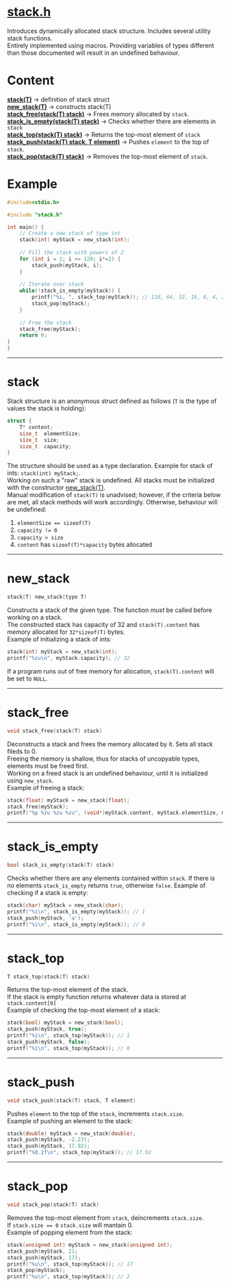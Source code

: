 
# [stack.h][stack.h]
Introduces dynamically allocated stack structure. Includes several utility stack functions. <br >
Entirely implemented using macros. Providing variables of types different than those documented will result in an undefined behaviour.

# Content
**[stack(T)][stack]** -> definition of stack struct <br >
**[new_stack(T)][new_stack]** -> constructs stack(T) <br >
**[stack_free(stack(T) stack)][stack_free]** -> Frees memory allocated by `stack`. <br >
**[stack_is_empty(stack(T) stack)][stack_is_empty]** -> Checks whether there are elements in `stack` <br >
**[stack_top(stack(T) stack)][stack_top]** -> Returns the top-most element of `stack` <br >
**[stack_push(stack(T) stack, T element)][stack_push]** -> Pushes `element` to the top of `stack`. <br >
**[stack_pop(stack(T) stack)][stack_pop]** -> Removes the top-most element of `stack`. <br >

# Example
```c
#include<stdio.h>

#include "stack.h"

int main() {
    // Create a new stack of type int
    stack(int) myStack = new_stack(int);
    
    // Fill the stack with powers of 2
    for (int i = 1; i <= 128; i*=2) {
        stack_push(myStack, i);
    }
    
    // Iterate over stack
    while(!stack_is_empty(myStack)) {
        printf("%i, ", stack_top(myStack)); // 128, 64, 32, 16, 8, 4, 2, 1,
        stack_pop(myStack);
    }
    
    // Free the stack
    stack_free(myStack);
    return 0;
}
}
```

----
# stack
Stack structure is an anonymous struct defined as follows (`T` is the type of values the stack is holding):
```c 
struct { 
    T* content; 
    size_t  elementSize; 
    size_t  size; 
    size_t  capacity;
}
```
The structure should be used as a type declaration. Example for stack of ints: `stack(int) myStack;`. <br >
Working on such a "raw" stack is undefined. All stacks must be initialized with the constructor [new_stack(T)][new_stack]. <br >
Manual modification of `stack(T)` is unadvised; however, if the criteria below are met, all stack methods will work accordingly. Otherwise, behaviour will be undefined:
1) `elementSize == sizeof(T)`
2) `capacity != 0`
3) `capacity > size`
4) `content` has `sizeof(T)*capacity` bytes allocated

----
# new_stack
```c
stack(T) new_stack(type T)
```
Constructs a stack of the given type. The function *must* be called before working on a stack. <br >
The constructed stack has capacity of 32 and `stack(T).content` has memory allocated for `32*sizeof(T)` bytes. <br >
Example of initializing a stack of ints:
```c
stack(int) myStack = new_stack(int);
printf("%zu\n", myStack.capacity); // 32
```
If a program runs out of free memory for allocation, `stack(T).content` will be set to `NULL`.

----
# stack_free
```c
void stack_free(stack(T) stack)
```
Deconstructs a stack and frees the memory allocated by it. Sets all stack fileds to 0. <br >
Freeing the memory is shallow, thus for stacks of uncopyable types, elements must be freed first. <br >
Working on a freed stack is an undefined behaviour, until it is initialized using `new_stack`. <br >
Example of freeing a stack: 
```c
stack(float) myStack = new_stack(float);
stack_free(myStack);
printf("%p %zu %zu %zu", (void*)myStack.content, myStack.elementSize, myStack.size, myStack.capacity); // (nil) 0 0 0
```

----
# stack_is_empty
```c
bool stack_is_empty(stack(T) stack)
```
Checks whether there are any elements contained within `stack`. If there is no elements `stack_is_empty` returns `true`, otherwise `false`.
Example of checking if a stack is empty:
```c
stack(char) myStack = new_stack(char);
printf("%i\n", stack_is_empty(myStack)); // 1
stack_push(myStack, 'a');
printf("%i\n", stack_is_empty(myStack)); // 0
```
----
# stack_top
```c
T stack_top(stack(T) stack)
```
Returns the top-most element of the stack. <br >
If the stack is empty function returns whatever data is stored at `stack.content[0]` <br >
Example of checking the top-most element of a stack: 
```c
stack(bool) myStack = new_stack(bool);
stack_push(myStack, true);
printf("%i\n", stack_top(myStack)); // 1
stack_push(myStack, false);
printf("%i\n", stack_top(myStack)); // 0
```
----
# stack_push
```c
void stack_push(stack(T) stack, T element)
```
Pushes `element` to the top of the `stack`, increments `stack.size`. <br >
Example of pushing an element to the stack:
```c
stack(double) myStack = new_stack(double);
stack_push(myStack, -2.23);
stack_push(myStack, 17.92);
printf("%0.2f\n", stack_top(myStack)); // 17.92
```
----
# stack_pop
```c
void stack_pop(stack(T) stack)
```
Removes the top-most element from `stack`, deincrements `stack.size`. <br >
If `stack.size == 0` `stack.size` will mantain 0. <br >
Example of popping element from the stack:
```c
stack(unsigned int) myStack = new_stack(unsigned int);
stack_push(myStack, 2);
stack_push(myStack, 17);
printf("%u\n", stack_top(myStack)); // 17
stack_pop(myStack);
printf("%u\n", stack_top(myStack)); // 2
```
[stack.h]: https://github.com/PogSmok/C-SDS/blob/master/src/stack.h
[example]: https://github.com/PogSmok/C-SDS/blob/master/docs/stack.md#example
[stack]: https://github.com/PogSmok/C-SDS/blob/master/docs/stack.md#stack
[new_stack]: https://github.com/PogSmok/C-SDS/blob/master/docs/stack.md#new_stack
[stack_free]: https://github.com/PogSmok/C-SDS/blob/master/docs/stack.md#stack_free
[stack_is_empty]: https://github.com/PogSmok/C-SDS/blob/master/docs/stack.md#stack_is_empty
[stack_top]: https://github.com/PogSmok/C-SDS/blob/master/docs/stack.md#stack_top
[stack_push]: https://github.com/PogSmok/C-SDS/blob/master/docs/stack.md#stack_push
[stack_pop]: https://github.com/PogSmok/C-SDS/blob/master/docs/stack.md#stack_pop
